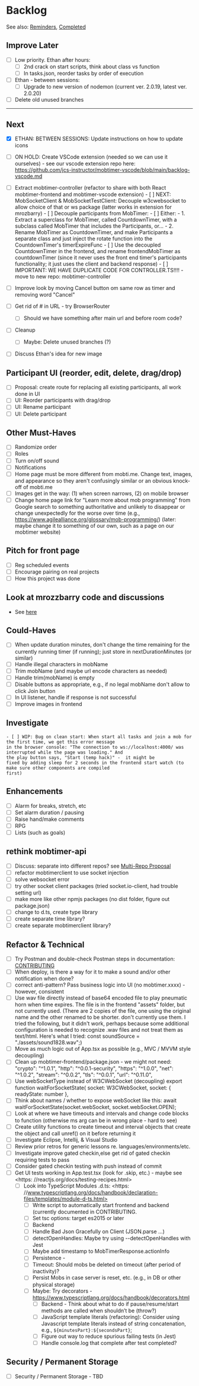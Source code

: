 # Backlog

See also: [Reminders](./reminders.md), [Completed](./completed.md)

## Improve Later

- [ ] Low priority. Ethan after hours:
  - [ ] 2nd crack on start scripts, think about class vs function
  - [ ] In tasks.json, reorder tasks by order of execution
- [ ] Ethan - between sessions:
  - [ ] Upgrade to new version of nodemon (current ver. 2.0.19, latest ver. 2.0.20)
- [ ] Delete old unused branches

---

## Next

- [x] ETHAN: BETWEEN SESSIONS: Update instructions on how to update icons
- [ ] ON HOLD: Create VSCode extension (needed so we can use it ourselves) - see our vscode extension repo here:
      https://github.com/jcs-instructor/mobtimer-vscode/blob/main/backlog-vscode.md
- [ ] Extract mobtimer-controller (refactor to share with both React mobtimer-frontend and mobtimer-vscode extension)
      - [ ] NEXT: MobSocketClient & MobSocketTestClient: Decouple w3cwebsocket to allow choice of that or ws package (latter works in extension for mrozbarry)
      - [ ] Decouple participants from MobTimer: 
            - [ ] Either:
                  - 1. Extract a superclass for MobTimer, called CountdownTimer, with a subclass called MobTimer that includes the Participants, or...
                  - 2. Rename MobTimer as CountdownTimer, and make Participants a separate class and just inject the rotate function into the  
                       CountdownTimer's timerExpireFunc
            - [ ] Use the decoupled CountdownTimer in the frontend, and rename frontendMobTimer as countdownTimer (since it never uses the
                  front end timer's participants functionality; it just uses the client and backend response)
      - [ ] IMPORTANT: WE HAVE DUPLICATE CODE FOR CONTROLLER.TS!!!! - move to new repo: mobtimer-controller 

- [ ] Improve look by moving Cancel button om same row as timer and removing word "Cancel"
- [ ] Get rid of # in URL - try BrowserRouter
  - [ ] Should we have something after main url and before room code?
- [ ] Cleanup
  - [ ] Maybe: Delete unused branches (?)
- [ ] Discuss Ethan's idea for new image

## Participant UI (reorder, edit, delete, drag/drop)

- [ ] Proposal: create route for replacing all existing participants, all work done in UI
- [ ] UI: Reorder participants with drag/drop
- [ ] UI: Rename participant
- [ ] UI: Delete participant

## Other Must-Haves

- [ ] Randomize order
- [ ] Roles
- [ ] Turn on/off sound
- [ ] Notifications
- [ ] Home page must be more different from mobti.me. Change text, images, and appearance so they aren't confusingly similar or an obvious knock-off of mobti.me
- [ ] Images get in the way: (1) when screen narrows, (2) on mobile browser
- [ ] Change home page link for "Learn more about mob programming" from Google search to something authoritative and unlikely to disappear or change unexpectedly for the worse over time (e.g., https://www.agilealliance.org/glossary/mob-programming/) (later: maybe change it to something of our own, such as a page on our mobtimer website)

## Pitch for front page

- [ ] Reg scheduled events
- [ ] Encourage pairing on real projects
- [ ] How this project was done

## Look at mrozzbarry code and discussions

- See [here](./mrozbarry.md)

## Could-Haves

- [ ] When update duration minutes, don't change the time remaining for the currently running timer (if
      running); just store in nextDurationMinutes (or similar)
- [ ] Handle illegal characters in mobName
- [ ] Trim mobName (and maybe url encode characters as needed)
- [ ] Handle trim(mobName) is empty
- [ ] Disable buttons as appropriate, e.g., if no legal mobName don't allow to click Join button
- [ ] In UI listener, handle if response is not successful
- [ ] Improve images in frontend

## Investigate

    - [ ] WIP: Bug on clean start: When start all tasks and join a mob for the first time, we get this error message
    in the browser console: "The connection to ws://localhost:4000/ was interrupted while the page was loading." And
    the play button says, "Start (temp hack)" -  it might be
    fixed by adding sleep for 2 seconds in the frontend start watch (to make sure other components are compiled
    first)

## Enhancements

- [ ] Alarm for breaks, stretch, etc
- [ ] Set alarm duration / pausing
- [ ] Raise hand/make comments
- [ ] RPG
- [ ] Lists (such as goals)

## rethink mobtimer-api

- [ ] Discuss: separate into different repos? see [Multi-Repo Proposal](./proposal-multiple-repos.md)
- [ ] refactor mobtimerclient to use socket injection
- [ ] solve websocket error
- [ ] try other socket client packages (tried socket.io-client, had trouble setting url)
- [ ] make more like other npmjs packages (no dist folder, figure out package.json)
- [ ] change to d.ts, create type library
- [ ] create separate time library?
- [ ] create separate mobtimerclient library?

## Refactor & Technical

- [ ] Try Postman and double-check Postman steps in documentation: [CONTRIBUTING](./mobtimer-backend/CONTRIBUTING.md)
- [ ] When deploy, is there a way for it to make a sound and/or other notification when done?
- [ ] correct anti-pattern? Pass business logic into UI (no mobtimer.xxxx) - however, consistent
- [ ] Use wav file directly instead of base64 encoded file to play pneumatic horn when time expires. The file is in
      the frontend "assets" folder, but not currently used. (There are 2 copies of the file, one using the original name
      and the other renamed to be shorter. don't currently use them. I tried the following, but it didn't work, perhaps
      because some additional configuration is needed to recognize .wav files and not treat them as text/html. Here's what
      I tried: const soundSource = "./assets/sound1828.wav";)
- [ ] Move as much logic out of App.tsx as possible (e.g., MVC / MVVM style decoupling)
- [ ] Clean up mobtimer-frontend/package.json - we might not need:
      "crypto": "^1.0.1",
      "http": "^0.0.1-security",
      "https": "^1.0.0",
      "net": "^1.0.2",
      "stream": "^0.0.2",
      "tls": "^0.0.1",
      "url": "^0.11.0",
- [ ] Use webSocketType instead of W3CWebSocket (decoupling)
      export function waitForSocketState(
      socket: W3CWebSocket,
      socket: { readyState: number },
- [ ] Think about names / whether to expose webSocket like this:
      await waitForSocketState(socket.webSocket, socket.webSocket.OPEN);
- [ ] Look at where we have timeouts and intervals and change code blocks to function (otherwise ms arg can be in
      wrong place - hard to see)
- [ ] Create utility functions to create timeout and interval objects that create the object and call unref() on it
      before returning it
- [ ] Investigate Eclipse, Intellij, & Visual Studio
- [ ] Review prior retros for generic lessons re. languages/environments/etc.
- [ ] Investigate improve gated checkin,else get rid of gated checkin requiring tests to pass
- [ ] Consider gated checkin testing with push instead of commit
- [ ] Get UI tests working in App.test.tsx (look for .skip, etc.) - maybe see <https:
      //reactjs.org/docs/testing-recipes.html>
  - [ ] Look into TypeScript Modules .d.ts: <https:
        //www.typescriptlang.org/docs/handbook/declaration-files/templates/module-d-ts.html>
    - [ ] Write script to automatically start frontend and backend (currently documented in CONTRIBUTING.
    - [ ] Set tsc options: target es2015 or later
    - [ ] Backend
    - [ ] Handle Bad Json Gracefully on Client (JSON.parse …)
    - [ ] detectOpenHandles: Maybe try using --detectOpenHandles with Jest
    - [ ] Maybe add timestamp to MobTimerResponse.actionInfo
    - [ ] Persistence -
    - [ ] Timeout: Should mobs be deleted on timeout (after period of inactivity)?
    - [ ] Persist Mobs in case server is reset, etc. (e.g., in DB or other physical storage)
    - [ ] Maybe: Try decorators - <https://www.typescriptlang.org/docs/handbook/decorators.html>
      - [ ] Backend - Think about what to do if pause/resume/start methods are called when shouldn’t be (throw?)
      - [ ] JavaScript template literals (refactoring): Consider using Javascript template literals instead of
            string concatenation, e.g., `${minutesPart}:${secondsPart}`;
      - [ ] Figure out way to reduce spurious failing tests (in Jest)
      - [ ] Handle console.log that complete after test completed?

## Security / Permanent Storage

- [ ] Security / Permanent Storage - TBD
